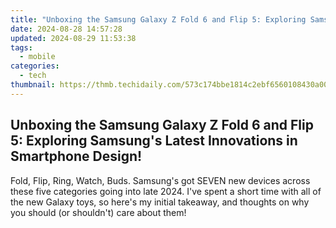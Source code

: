 ```yaml
---
title: "Unboxing the Samsung Galaxy Z Fold 6 and Flip 5: Exploring Samsung's Latest Innovations in Smartphone Design!"
date: 2024-08-28 14:57:28
updated: 2024-08-29 11:53:38
tags:
  - mobile
categories:
  - tech
thumbnail: https://thmb.techidaily.com/573c174bbe1814c2ebf6560108430a00295460b2589a6751d5b34e698171f0aa.jpg
---
```


## Unboxing the Samsung Galaxy Z Fold 6 and Flip 5: Exploring Samsung's Latest Innovations in Smartphone Design!

Fold, Flip, Ring, Watch, Buds. Samsung's got SEVEN new devices across these five categories going into late 2024\. I've spent a short time with all of the new Galaxy toys, so here's my initial takeaway, and thoughts on why you should (or shouldn't) care about them!

<ins class="adsbygoogle"
     style="display:block"
     data-ad-format="autorelaxed"
     data-ad-client="ca-pub-7571918770474297"
     data-ad-slot="1223367746"></ins>



<ins class="adsbygoogle"
     style="display:block"
     data-ad-client="ca-pub-7571918770474297"
     data-ad-slot="8358498916"
     data-ad-format="auto"
     data-full-width-responsive="true"></ins>

